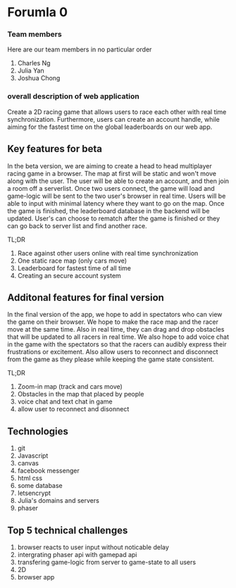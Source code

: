 # Forumla 0

### Team members
Here are our team members in no particular order

1. Charles Ng
2. Julia Yan
3. Joshua Chong

### overall description of web application

Create a 2D racing game that allows users to race each other with real time synchronization. Furthermore, users can create an account handle, while aiming for the fastest time on the global leaderboards on our web app.

## Key features for beta

In the beta version, we are aiming to create a head to head multiplayer racing game in a browser.  The map at first will be static and won't move along with the user. The user will be able to create an account, and then join a room off a serverlist.  Once two users connect, the game will load and game-logic will be sent to the two user's browser in real time. Users will be able to input with minimal latency where they want to go on the map. Once the game is finished, the leaderboard database in the backend will be updated. User's can choose to rematch after the game is finished or they can go back to server list and find another race.

TL;DR
1. Race against other users online with real time synchronization
2. One static race map (only cars move)
3. Leaderboard for fastest time of all time
4. Creating an secure account system

## Additonal features for final version

In the final version of the app, we hope to add in spectators who can view the game on their browser. We hope to make the race map and the racer move at the same time. Also in real time, they can drag and drop obstacles that will be updated to all racers in real time. We also hope to add voice chat in the game with the spectators so that the racers can audibly express their frustrations or excitement. Also allow users to reconnect and disconnect from the game as they please while keeping the game state consistent.

TL;DR
1. Zoom-in map (track and cars move)
2. Obstacles in the map that placed by people
3. voice chat and text chat in game
4. allow user to reconnect and disonnect

## Technologies

1. git
2. Javascript
3. canvas
4. facebook messenger
5. html css
6. some database
7. letsencrypt
8. Julia's domains and servers
9. phaser

## Top 5 technical challenges
1. browser reacts to user input without noticable delay
2. intergrating phaser api with gamepad api
3. transfering game-logic from server to game-state to all users
4. 2D
5. browser app 
